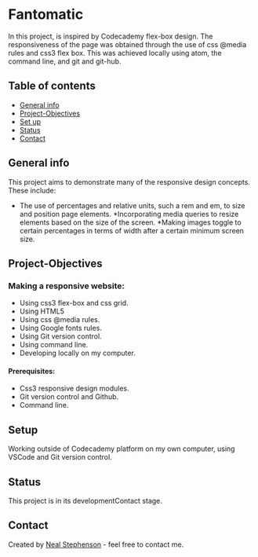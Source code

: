 # Fantomatic
 In this project, is inspired by Codecademy flex-box design. The responsiveness of the page was obtained through the use of  css @media rules and css3 flex box. This was achieved locally using atom, the command line, and git and git-hub.
## Table of contents
* [General info](#general-info)
* [Project-Objectives](#project-objectives)
* [Set up](#setup)
* [Status](#status)
* [Contact](#contact)

## General info

This project aims to demonstrate many of the responsive design concepts. These include:
* The use of percentages and relative units, such a rem and em, to size and position page elements.
*Incorporating media queries to resize elements based on the size of the screen.
​*Making images toggle to certain percentages in terms of width after a certain minimum screen size.

##  Project-Objectives
###  Making a responsive website:
  *  Using css3 flex-box and css grid.
  *  Using HTML5
  *  Using css @media rules.
  *  Using Google fonts rules.
  *  Using Git version control.
  *  Using command line.
  *  Developing locally on my computer.

#### Prerequisites:
  *  Css3 responsive design modules.
  *  Git version control and Github.
  *  Command line.

## Setup
Working outside of Codecademy platform on my own computer, using VSCode and Git version control.

## Status
This project is in its developmentContact stage.

## Contact
Created by [Neal Stephenson](mailto:nealstephenson38@hotmail.co.uk) - feel free to contact me.
